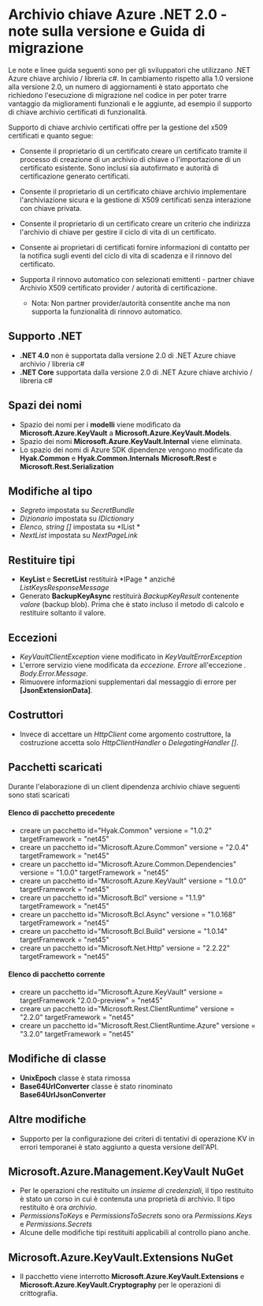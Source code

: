 <properties
   pageTitle="Principali note sulla versione di archivio .NET 2. x API | Microsoft Azure"
   description="Gli sviluppatori .NET utilizzeranno questa API al codice di Azure chiave archivio"
   services="key-vault"
   documentationCenter=""
   authors="BrucePerlerMS"
   manager="mbaldwin"
   editor="bruceper" />
<tags
   ms.service="key-vault"
   ms.devlang="CSharp"
   ms.topic="article"
   ms.tgt_pltfrm="na"
   ms.workload="identity"
   ms.date="10/07/2016"
   ms.author="bruceper" />

# <a name="azure-key-vault-net-20---release-notes-and-migration-guide"></a>Archivio chiave Azure .NET 2.0 - note sulla versione e Guida di migrazione

Le note e linee guida seguenti sono per gli sviluppatori che utilizzano .NET Azure chiave archivio / libreria c#. In cambiamento rispetto alla 1.0 versione alla versione 2.0, un numero di aggiornamenti è stato apportato che richiedono l'esecuzione di migrazione nel codice in per poter trarre vantaggio da miglioramenti funzionali e le aggiunte, ad esempio il supporto di chiave archivio certificati di funzionalità.

Supporto di chiave archivio certificati offre per la gestione del x509 certificati e quanto segue:  

-   Consente il proprietario di un certificato creare un certificato tramite il processo di creazione di un archivio di chiave o l'importazione di un certificato esistente. Sono inclusi sia autofirmato e autorità di certificazione generato certificati.

- Consente il proprietario di un certificato chiave archivio implementare l'archiviazione sicura e la gestione di X509 certificati senza interazione con chiave privata.  

-   Consente il proprietario di un certificato creare un criterio che indirizza l'archivio di chiave per gestire il ciclo di vita di un certificato.  

-   Consente ai proprietari di certificati fornire informazioni di contatto per la notifica sugli eventi del ciclo di vita di scadenza e il rinnovo del certificato.  

-   Supporta il rinnovo automatico con selezionati emittenti - partner chiave Archivio X509 certificato provider / autorità di certificazione.
    - Nota: Non partner provider/autorità consentite anche ma non supporta la funzionalità di rinnovo automatico.


## <a name="net-support"></a>Supporto .NET
- **.NET 4.0** non è supportata dalla versione 2.0 di .NET Azure chiave archivio / libreria c#
- **.NET Core** supportata dalla versione 2.0 di .NET Azure chiave archivio / libreria c#

## <a name="namespaces"></a>Spazi dei nomi
- Spazio dei nomi per i **modelli** viene modificato da **Microsoft.Azure.KeyVault** a **Microsoft.Azure.KeyVault.Models**.
- Spazio dei nomi **Microsoft.Azure.KeyVault.Internal** viene eliminata.
- Lo spazio dei nomi di Azure SDK dipendenze vengono modificate da **Hyak.Common** e **Hyak.Common.Internals** **Microsoft.Rest** e **Microsoft.Rest.Serialization**


## <a name="type-changes"></a>Modifiche al tipo
- *Segreto* impostata su *SecretBundle*
- *Dizionario* impostata su *IDictionary*
- *Elenco<T>, string []* impostata su *IList<T> *
- *NextList* impostata su *NextPageLink*


## <a name="return-types"></a>Restituire tipi
- **KeyList** e **SecretList** restituirà *IPage<T> * anziché *ListKeysResponseMessage*
- Generato **BackupKeyAsync** restituirà *BackupKeyResult* contenente *valore* (backup blob). Prima che è stato incluso il metodo di calcolo e restituire soltanto il valore.

## <a name="exceptions"></a>Eccezioni
- *KeyVaultClientException* viene modificato in *KeyVaultErrorException*
- L'errore servizio viene modificata da *eccezione. Errore* all'eccezione *. Body.Error.Message*.
- Rimuovere informazioni supplementari dal messaggio di errore per **[JsonExtensionData]**.

## <a name="constructors"></a>Costruttori
- Invece di accettare un *HttpClient* come argomento costruttore, la costruzione accetta solo *HttpClientHandler* o *DelegatingHandler []*.



## <a name="downloaded-packages"></a>Pacchetti scaricati  
Durante l'elaborazione di un client dipendenza archivio chiave seguenti sono stati scaricati
#### <a name="previous-package-list"></a>Elenco di pacchetto precedente
- creare un pacchetto id="Hyak.Common" versione = "1.0.2" targetFramework = "net45"
- creare un pacchetto id="Microsoft.Azure.Common" versione = "2.0.4" targetFramework = "net45"
- creare un pacchetto id="Microsoft.Azure.Common.Dependencies" versione = "1.0.0" targetFramework = "net45"
- creare un pacchetto id="Microsoft.Azure.KeyVault" versione = "1.0.0" targetFramework = "net45"
- creare un pacchetto id="Microsoft.Bcl" versione = "1.1.9" targetFramework = "net45"
- creare un pacchetto id="Microsoft.Bcl.Async" versione = "1.0.168" targetFramework = "net45"
- creare un pacchetto id="Microsoft.Bcl.Build" versione = "1.0.14" targetFramework = "net45"
- creare un pacchetto id="Microsoft.Net.Http" versione = "2.2.22" targetFramework = "net45"

#### <a name="current-package-list"></a>Elenco di pacchetto corrente
- creare un pacchetto id="Microsoft.Azure.KeyVault" versione = targetFramework "2.0.0-preview" = "net45"
- creare un pacchetto id="Microsoft.Rest.ClientRuntime" versione = "2.2.0" targetFramework = "net45"
- creare un pacchetto id="Microsoft.Rest.ClientRuntime.Azure" versione = "3.2.0" targetFramework = "net45"


## <a name="class-changes"></a>Modifiche di classe

- **UnixEpoch** classe è stata rimossa
- **Base64UrlConverter** classe è stato rinominato **Base64UrlJsonConverter**

## <a name="other-changes"></a>Altre modifiche

- Supporto per la configurazione dei criteri di tentativi di operazione KV in errori temporanei è stato aggiunto a questa versione dell'API.



## <a name="microsoftazuremanagementkeyvault-nuget"></a>Microsoft.Azure.Management.KeyVault NuGet
- Per le operazioni che restituito un *insieme di credenziali*, il tipo restituito è stato un corso in cui è contenuta una proprietà di archivio. Il tipo restituito è ora *archivio*.
- *PermissionsToKeys* e *PermissionsToSecrets* sono ora *Permissions.Keys* e *Permissions.Secrets*
- Alcune delle modifiche tipi restituiti applicabili al controllo piano anche.

## <a name="microsoftazurekeyvaultextensions-nuget"></a>Microsoft.Azure.KeyVault.Extensions NuGet
- Il pacchetto viene interrotto **Microsoft.Azure.KeyVault.Extensions** e **Microsoft.Azure.KeyVault.Cryptography** per le operazioni di crittografia.
